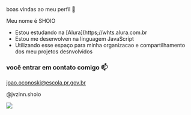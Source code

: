 boas vindas ao meu perfil 🖤

Meu nome é SHOIO

- Estou estudando na [Alura](https;//whts.alura.com.br
- Estou me desenvolven na linguagem JavaScript
- Utilizando esse espaço para minha organizacao e compartilhamento dos meu projetos desnvolvidos

### você entrar em contato comigo 📫 

joao.oconoski@escola.pr.gov.br

@jvzinn.shoio

![](![image](https://github.com/Shoio2008/Shoio2008/assets/145467631/67dd9178-ffd2-419c-8b60-50ea67c7e6e5)
)

